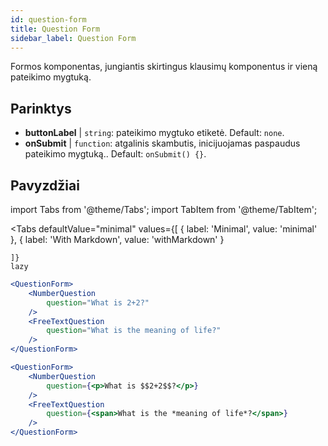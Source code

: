 ```yaml
---
id: question-form 
title: Question Form
sidebar_label: Question Form
---
```


Formos komponentas, jungiantis skirtingus klausimų komponentus ir vieną pateikimo mygtuką.

## Parinktys

* __buttonLabel__ | `string`: pateikimo mygtuko etiketė. Default: `none`.
* __onSubmit__ | `function`: atgalinis skambutis, inicijuojamas paspaudus pateikimo mygtuką.. Default: `onSubmit() {}`.


## Pavyzdžiai

import Tabs from '@theme/Tabs';
import TabItem from '@theme/TabItem';

<Tabs
    defaultValue="minimal"
    values={[
        { label: 'Minimal', value: 'minimal' },
        { label: 'With Markdown', value: 'withMarkdown' }
        
    ]}
    lazy
>

<TabItem value="minimal">

```jsx live
<QuestionForm>
    <NumberQuestion
        question="What is 2+2?"
    />
    <FreeTextQuestion
        question="What is the meaning of life?"
    />    
</QuestionForm>
```
</TabItem>

<TabItem value="withMarkdown">

```jsx live
<QuestionForm>
    <NumberQuestion
        question={<p>What is $$2+2$$?</p>}
    />  
    <FreeTextQuestion
        question={<span>What is the *meaning of life*?</span>}
    />    
</QuestionForm>
```
</TabItem>

</Tabs>
